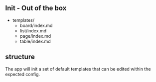 

## Init - Out of the box 

- templates/
  - board/index.md
  - list/index.md
  - page/index.md
  - table/index.md

## structure 

The app will init a set of default templates that can be edited within the expected config.


 